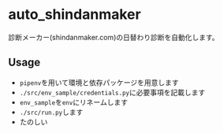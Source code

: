 # auto_shindanmaker
診断メーカー(shindanmaker.com)の日替わり診断を自動化します。

## Usage
- `pipenv`を用いて環境と依存パッケージを用意します
- `./src/env_sample/credentials.py`に必要事項を記載します
- `env_sample`を`env`にリネームします
- `./src/run.py`します
- たのしい